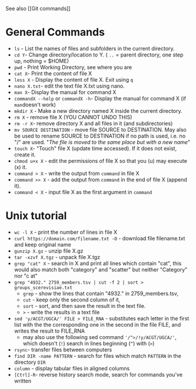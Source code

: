 See also [[Git commands]]

# General Commands
- `ls` - List the names of files and subfolders in the current directory. 
- `cd Y`- Change directory/location to Y. ( `..` = parent directory, one step up, nothing = $HOME)
- `pwd` - Print Working Directory, see where you are
- `cat X`- Print the content of file X
- `less X` - Display the content of file X. Exit using `q`
- `nano X.txt`- edit the text file X.txt using nano.
- `man X`- Display the manual for command X
- `commandX --help` or `commandX -h`- Display the manual for command X (if `man`doesn't work)
- `mkdir X` - Make a new directory named X inside the current directory.
- `rm X` - remove file X (YOU CANNOT UNDO THIS)
- `rm -r X`- remove directory X and all files in it (and subdirectories)
- `mv SOURCE DESTINATION` - move file  SOURCE to DESTINATION. May also be used to rename SOURCE to DESTINATION if no path is used, i.e. no "/" are used. "*The file is moved to the same place but with a new name*"
- `touch X`- "Touch" file X (update time accessed). If it does not exist, create it.
- `chmod u+x X` - edit the permissions of file X so that you (u) may execute (x) it.
- `command > X` - write the output from `command` in file X
- `command >> X` - add the output from `command` in the end of file X (append it).
- `command < X` - input file X as the first argument in `command`

# Unix tutorial
- `wc -l X` - print the number of lines in file X
- `curl https://domain.com/filename.txt -O` - download file filename.txt and keep original name
- `gunzip X.gz` - unzip file X.gz
- `tar -xzvf X.tgz` - unpack file X.tgz
- `grep "cat" X` - search in X and print all lines which contain "cat", this would also match both "category" and "scatter" but neither "Category" nor "c at"
- `grep "4932." 2759_members.tsv | cut -f 2 | sort > groups_scerevisiae.txt`
	- `grep` - show the lines that contain "4932." in 2759_members.tsv, 
	- `cut` - keep only the second column of it, 
	- `sort` - sort, and then save the result in the text file.
	- `>` - write the results in a text file
- `sed 'y/ACGT/UGCA/' FILE > FILE_RNA` - substitutes each letter in the first list with the the corresponding one in the second in the file FILE, and writes the result to FILE_RNA
	- may also use the following sed command `'/^>/!y/ACGT/UGCA/'`, which doesn't (`!`) search in lines beginning (`^`) with (`>`)
- `rsync`- transfer files between computers
- `find DIR -name PATTERN` - search for files which match `PATTERN` in the directory `DIR`
- `column` - display tabular files in aligned columns
- `[Ctrl]-R`- reverse history search mode, search for commands you've written 

